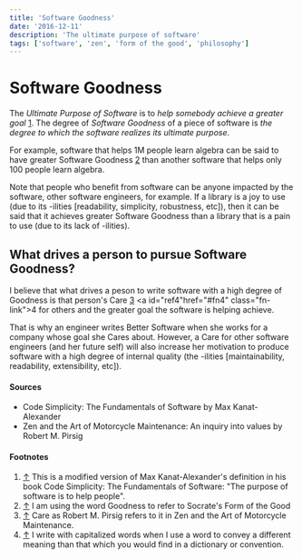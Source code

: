 ```yaml
---
title: 'Software Goodness'
date: '2016-12-11'
description: 'The ultimate purpose of software'
tags: ['software', 'zen', 'form of the good', 'philosophy']
---
```


# Software Goodness

The *Ultimate Purpose of Software* is to *help somebody achieve a greater goal*
<a id="ref1" href="#fn1" class="fn-link">1</a>. The degree of *Software
Goodness* of a piece of software is *the degree to which the software realizes
its ultimate purpose*.

For example, software that helps 1M people learn algebra can be said to have
greater Software Goodness <a id="ref2" href="#fn2" class="fn-link">2</a> than
another software that helps only 100 people learn algebra.

Note that people who benefit from software can be anyone impacted by the
software, other software engineers, for example. If a library is a joy to use
(due to its -ilities [readability, simplicity, robustness, etc]), then it can be
said that it achieves greater Software Goodness than a library that is a pain to
use (due to its lack of -ilities).

## What drives a person to pursue Software Goodness?

I believe that what drives a peson to write software with a high degree of
Goodness is that person's Care <a id="ref3" href="#fn3" class="fn-link">3</a>
<a id="ref4"href="#fn4" class="fn-link">4</a> for others and the greater goal
the software is helping achieve.

That is why an engineer writes Better Software when she works for a company
whose goal she Cares about. However, a Care for other software engineers (and
her future self) will also increase her motivation to produce software with a
high degree of internal quality (the -ilities [maintainability, readability,
extensibility, etc]).

#### Sources

+ Code Simplicity: The Fundamentals of Software by Max Kanat-Alexander
+ Zen and the Art of Motorcycle Maintenance: An inquiry into values by Robert
  M. Pirsig

#### Footnotes

<ol>
  <li id="fn1">
    <a href="#ref1">&uarr;</a> This is a modified version of
    Max Kanat-Alexander's definition in his book Code Simplicity: The
    Fundamentals of Software: "The purpose of software is to help people".
  </li>

  <li id="fn2">
    <a href="#ref2">&uarr;</a> I am using the word Goodness to refer to
    Socrate's Form of the Good
  </li>

  <li id="fn3">
    <a href="#ref2">&uarr;</a>
    Care as Robert M. Pirsig refers to it in Zen and the Art of Motorcycle
    Maintenance.
  </li>

  <li id="fn4">
    <a href="#ref2">&uarr;</a>
    I write with capitalized words when I use a word to convey a different
    meaning than that which you would find in a dictionary or convention.
  </li>
</ol>
